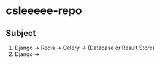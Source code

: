 # csleeeee-repo

## Subject
1. Django -<Task>> Redis -> Celery -<Event>> (Database or Result Store)
2. Django -> 

